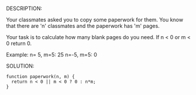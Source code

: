 DESCRIPTION:

Your classmates asked you to copy some paperwork for them. You know that there are 'n' classmates and the paperwork has 'm' pages.

Your task is to calculate how many blank pages do you need. If n < 0 or m < 0 return 0.

Example:
n= 5, m=5: 25
n=-5, m=5:  0
  
SOLUTION:
```
function paperwork(n, m) {
  return n < 0 || m < 0 ? 0 : n*m;
}
```
